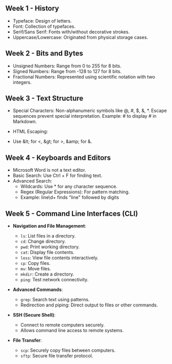 ## Week 1 - History
- Typeface: Design of letters.
- Font: Collection of typefaces.
- Serif/Sans Serif: Fonts with/without decorative strokes. 
- Uppercase/Lowercase: Originated from physical storage cases.

## Week 2 - Bits and Bytes
- Unsigned Numbers: Range from 0 to 255 for 8 bits.
- Signed Numbers: Range from -128 to 127 for 8 bits.
- Fractional Numbers: Represented using scientific notation with two integers.

## Week 3 - Text Structure
- Special Characters:
  Non-alphanumeric symbols like @, #, $, &, *.
  Escape sequences prevent special interpretation.
  Example: \# to display # in Markdown.

- HTML Escaping:
 - Use \&lt; for <, \&gt; for >, \&amp; for &.

## Week 4 - Keyboards and Editors
- Microsoft Word is not a text editor.
- Basic Search: Use Ctrl + F for finding text.
- Advanced Search:
  - Wildcards: Use * for any character sequence.
  - Regex (Regular Expressions): For pattern matching.
  - Example: line\d+ finds "line" followed by digits

## Week 5 - Command Line Interfaces (CLI)
- **Navigation and File Management**:  
  - `ls`: List files in a directory.  
  - `cd`: Change directory.  
  - `pwd`: Print working directory.  
  - `cat`: Display file contents.  
  - `less`: View file contents interactively.  
  - `cp`: Copy files.  
  - `mv`: Move files.  
  - `mkdir`: Create a directory.  
  - `ping`: Test network connectivity.

- **Advanced Commands**:  
  - `grep`: Search text using patterns.  
  - Redirection and piping: Direct output to files or other commands.
 
- **SSH (Secure Shell)**:  
  - Connect to remote computers securely.  
  - Allows command line access to remote systems.  
    
- **File Transfer**:  
  - `scp`: Securely copy files between computers.  
  - `sftp`: Secure file transfer protocol.  
